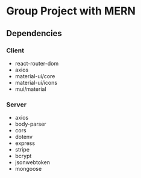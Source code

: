 # Group Project with MERN

## Dependencies

### Client
* react-router-dom
* axios
* material-ui/core
* material-ui/icons
* mui/material

### Server

* axios
* body-parser
* cors
* dotenv
* express
* stripe
* bcrypt
* jsonwebtoken
* mongoose